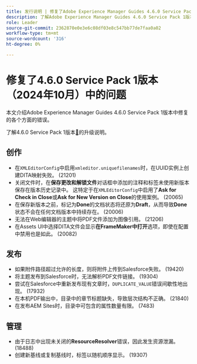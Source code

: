 ```yaml
---
title: 发行说明 | 修复了Adobe Experience Manager Guides 4.6.0 Service Pack 1版本中的问题
description: 了解Adobe Experience Manager Guides 4.6.0 Service Pack 1版本中的错误修复
role: Leader
source-git-commit: 2362870e0e3e6c08df03e8c547bb77de7faa0a02
workflow-type: tm+mt
source-wordcount: '316'
ht-degree: 0%

---
```



# 修复了4.6.0 Service Pack 1版本（2024年10月）中的问题


本文介绍Adobe Experience Manager Guides 4.6.0 Service Pack 1版本中修复的各个方面的错误。

了解4.6.0 Service Pack 1版本[&#128279;](upgrade-instructions-4-6-0-sp1.md)的升级说明。

## 创作

- 在`XMLEditorConfig`中启用`xmleditor.uniquefilenames`时，在UUID实例上创建DITA映射失败。 (21201)
- 关闭文件时，在&#x200B;**保存更改和解锁文件**&#x200B;对话框中添加的注释和标签未使用新版本保存在版本历史记录中。 这特定于在`XMLEditorConfig`中启用了&#x200B;**Ask for Check in Close**&#x200B;或&#x200B;**Ask for New Version on Close**&#x200B;的使用案例。 (20065)
- 在保存新版本之前，标记为&#x200B;**Done**&#x200B;的文档状态将还原为&#x200B;**Draft**，从而导致&#x200B;**Done**&#x200B;状态不会在任何文档版本中持续存在。 (20006)
- 无法在Web编辑器的主题中将PDF文件添加为图像引用。 (21206)
- 在Assets UI中选择DITA文件会显示&#x200B;**在FrameMaker中打开**&#x200B;选项，即使在配置中禁用也是如此。 (20082)


## 发布

- 如果附件路径超过允许的长度，则将附件上传到Salesforce失败。 (19420)
- 将主题发布到Salesforce时，无法解析PDF文件链接。 (19304)
- 尝试在Salesforce中重新发布现有文章时，`DUPLICATE_VALUE`错误间歇性地出现。 (17932)
- 在本机PDF输出中，目录中的章节标题缺失，导致层次结构不正确。 (21840)
- 在发布AEM Sites时，目录中可包含的属性数量有限。 (7483)

## 管理

- 由于日志中出现未关闭的&#x200B;**ResourceResolver**&#x200B;错误，因此发生资源泄漏。 (18488)
- 创建新基线或复制基线时，标签以随机顺序显示。 (19307)









